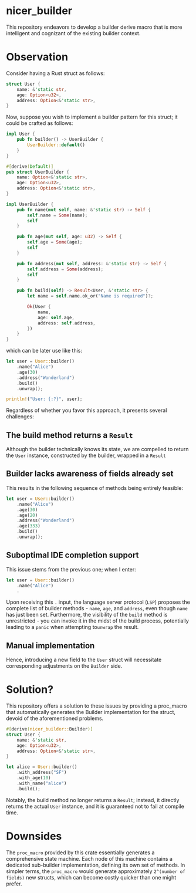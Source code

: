 # nicer_builder

This repository endeavors to develop a builder derive macro that is more intelligent and cognizant of the existing builder context.

# Observation

Consider having a Rust struct as follows:

```rust
struct User {
    name: &'static str,
    age: Option<u32>,
    address: Option<&'static str>,
}
```

Now, suppose you wish to implement a builder pattern for this struct; it could be crafted as follows:

```rust
impl User {
    pub fn builder() -> UserBuilder {
        UserBuilder::default()
    }
}

#[derive(Default)]
pub struct UserBuilder {
    name: Option<&'static str>,
    age: Option<u32>,
    address: Option<&'static str>,
}

impl UserBuilder {
    pub fn name(mut self, name: &'static str) -> Self {
        self.name = Some(name);
        self
    }

    pub fn age(mut self, age: u32) -> Self {
        self.age = Some(age);
        self
    }

    pub fn address(mut self, address: &'static str) -> Self {
        self.address = Some(address);
        self
    }

    pub fn build(self) -> Result<User, &'static str> {
        let name = self.name.ok_or("Name is required")?;

        Ok(User {
            name,
            age: self.age,
            address: self.address,
        })
    }
}
```

which can be later use like this:

```rust
let user = User::builder()
    .name("Alice")
    .age(30)
    .address("Wonderland")
    .build()
    .unwrap();

println!("User: {:?}", user);
```

Regardless of whether you favor this approach, it presents several challenges:

## The build method returns a `Result`

Although the builder technically knows its state, we are compelled to return the `User` instance, constructed by the builder, wrapped in a `Result`

## Builder lacks awareness of fields already set

This results in the following sequence of methods being entirely feasible:

```rust
let user = User::builder()
    .name("Alice")
    .age(30)
    .age(20)
    .address("Wonderland")
    .age(333)
    .build()
    .unwrap();
```

## Suboptimal IDE completion support

This issue stems from the previous one; when I enter:

```rust
let user = User::builder()
    .name("Alice")
    .
```

Upon receiving this `.` input, the language server protocol (`LSP`) proposes the complete list of builder methods - `name`, `age`, and `address`, even though `name` has just been set. Furthermore, the visibility of the `build` method is unrestricted - you can invoke it in the midst of the build process, potentially leading to a `panic` when attempting to`unwrap` the result.

## Manual implementation

Hence, introducing a new field to the `User` struct will necessitate corresponding adjustments on the `Builder` side.

# Solution?

This repository offers a solution to these issues by providing a proc_macro that automatically generates the Builder implementation for the struct, devoid of the aforementioned problems.

```rust
#[derive(nicer_builder::Builder)]
struct User {
    name: &'static str,
    age: Option<u32>,
    address: Option<&'static str>,
}

let alice = User::builder()
    .with_address("SF")
    .with_age(10)
    .with_name("alice")
    .build();
```

Notably, the build method no longer returns a `Result`; instead, it directly returns the actual `User` instance, and it is guaranteed not to fail at compile time.

# Downsides

The `proc_macro` provided by this crate essentially generates a comprehensive state machine. Each node of this machine contains a dedicated sub-builder implementation, defining its own set of methods. In simpler terms, the `proc_macro` would generate approximately `2^(number of fields)` new structs, which can become costly quicker than one might prefer.
